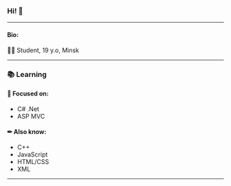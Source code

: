 ### Hi! 👋
---

#### Bio: <br>
 👨‍🎓  Student, 19 y.o, Minsk <br>

---
### 📚 Learning

#### 🔭 Focused on:
 * C# .Net
 * ASP MVC
  
#### ✏ Also know:
  * C++
  * JavaScript
  * HTML/CSS
  * XML

---
